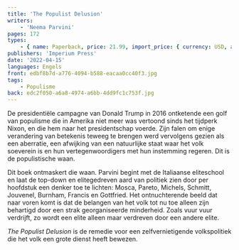 ```yaml
---
title: 'The Populist Delusion'
writers:
    - 'Neema Parvini'
pages: 172
types:
    - { name: Paperback, price: 21.99, import_price: { currency: USD, amount: 18.7 }, isbn: 978-1-922602-44-2, size: { height: 204, width: 127, depth: 10 }, supplier: 'Ex Libris' }
publishers: 'Imperium Press'
date: '2022-04-15'
languages: Engels
front: edbf8b7d-a776-4094-b588-eacaa0cc40f3.jpg
tags:
    - Populisme
back: edc2f050-a6a8-4974-a6bb-4dd9fc1c753f.jpg
---
```


De presidentiële campagne van Donald Trump in 2016 ontketende een golf van populisme die in Amerika niet meer was vertoond sinds het tijdperk Nixon, en die hem naar het presidentschap voerde. Zijn falen om enige verandering van betekenis teweeg te brengen werd vervolgens gezien als een aberratie, een afwijking van een natuurlijke staat waar het volk soeverein is en hun vertegenwoordigers met hun instemming regeren. Dit is de populistische waan.

Dit boek ontmaskert die waan. Parvini begint met de Italiaanse eliteschool en laat de top-down en elitegedreven aard van politiek zien door per hoofdstuk een denker toe te lichten: Mosca, Pareto, Michels, Schmitt, Jouvenel, Burnham, Francis en Gottfried. Het ontnuchterende beeld dat naar voren komt is dat de belangen van het volk tot nu toe alleen zijn behartigd door een strak georganiseerde minderheid. Zoals vuur vuur verdrijft, zo wordt een elite alleen maar verdreven door een andere elite.

*The Populist Delusion* is de remedie voor een zelfvernietigende volkspolitiek die het volk een grote dienst heeft bewezen.
